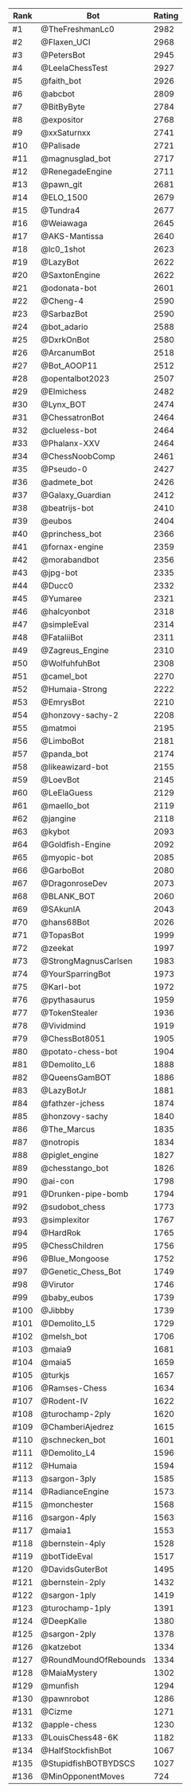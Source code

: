 Rank|Bot|Rating
---|---|---
#1|@TheFreshmanLc0|2982
#2|@Flaxen_UCI|2968
#3|@PetersBot|2945
#4|@LeelaChessTest|2927
#5|@faith_bot|2926
#6|@abcbot|2809
#7|@BitByByte|2784
#8|@expositor|2768
#9|@xxSaturnxx|2741
#10|@Palisade|2721
#11|@magnusglad_bot|2717
#12|@RenegadeEngine|2711
#13|@pawn_git|2681
#14|@ELO_1500|2679
#15|@Tundra4|2677
#16|@Weiawaga|2645
#17|@AKS-Mantissa|2640
#18|@lc0_1shot|2623
#19|@LazyBot|2622
#20|@SaxtonEngine|2622
#21|@odonata-bot|2601
#22|@Cheng-4|2590
#23|@SarbazBot|2590
#24|@bot_adario|2588
#25|@DxrkOnBot|2580
#26|@ArcanumBot|2518
#27|@Bot_AOOP11|2512
#28|@opentalbot2023|2507
#29|@Elmichess|2482
#30|@Lynx_BOT|2474
#31|@ChessatronBot|2464
#32|@clueless-bot|2464
#33|@Phalanx-XXV|2464
#34|@ChessNoobComp|2461
#35|@Pseudo-0|2427
#36|@admete_bot|2426
#37|@Galaxy_Guardian|2412
#38|@beatrijs-bot|2410
#39|@eubos|2404
#40|@princhess_bot|2366
#41|@fornax-engine|2359
#42|@morabandbot|2356
#43|@jpg-bot|2335
#44|@Ducc0|2332
#45|@Yumaree|2321
#46|@halcyonbot|2318
#47|@simpleEval|2314
#48|@FataliiBot|2311
#49|@Zagreus_Engine|2310
#50|@WolfuhfuhBot|2308
#51|@camel_bot|2270
#52|@Humaia-Strong|2222
#53|@EmrysBot|2210
#54|@honzovy-sachy-2|2208
#55|@matmoi|2195
#56|@LimboBot|2181
#57|@panda_bot|2174
#58|@likeawizard-bot|2155
#59|@LoevBot|2145
#60|@LeElaGuess|2129
#61|@maello_bot|2119
#62|@jangine|2118
#63|@kybot|2093
#64|@Goldfish-Engine|2092
#65|@myopic-bot|2085
#66|@GarboBot|2080
#67|@DragonroseDev|2073
#68|@BLANK_BOT|2060
#69|@SAkunIA|2043
#70|@hans68Bot|2026
#71|@TopasBot|1999
#72|@zeekat|1997
#73|@StrongMagnusCarlsen|1983
#74|@YourSparringBot|1973
#75|@Karl-bot|1972
#76|@pythasaurus|1959
#77|@TokenStealer|1936
#78|@Vividmind|1919
#79|@ChessBot8051|1905
#80|@potato-chess-bot|1904
#81|@Demolito_L6|1888
#82|@QueensGamBOT|1886
#83|@LazyBotJr|1881
#84|@fathzer-jchess|1874
#85|@honzovy-sachy|1840
#86|@The_Marcus|1835
#87|@notropis|1834
#88|@piglet_engine|1827
#89|@chesstango_bot|1826
#90|@ai-con|1798
#91|@Drunken-pipe-bomb|1794
#92|@sudobot_chess|1773
#93|@simplexitor|1767
#94|@HardRok|1765
#95|@ChessChildren|1756
#96|@Blue_Mongoose|1752
#97|@Genetic_Chess_Bot|1749
#98|@Virutor|1746
#99|@baby_eubos|1739
#100|@Jibbby|1739
#101|@Demolito_L5|1729
#102|@melsh_bot|1706
#103|@maia9|1681
#104|@maia5|1659
#105|@turkjs|1657
#106|@Ramses-Chess|1634
#107|@Rodent-IV|1622
#108|@turochamp-2ply|1620
#109|@ChamberiAjedrez|1615
#110|@schnecken_bot|1601
#111|@Demolito_L4|1596
#112|@Humaia|1594
#113|@sargon-3ply|1585
#114|@RadianceEngine|1573
#115|@monchester|1568
#116|@sargon-4ply|1563
#117|@maia1|1553
#118|@bernstein-4ply|1528
#119|@botTideEval|1517
#120|@DavidsGuterBot|1495
#121|@bernstein-2ply|1432
#122|@sargon-1ply|1419
#123|@turochamp-1ply|1391
#124|@DeepKalle|1380
#125|@sargon-2ply|1378
#126|@katzebot|1334
#127|@RoundMoundOfRebounds|1334
#128|@MaiaMystery|1302
#129|@munfish|1294
#130|@pawnrobot|1286
#131|@Cizme|1271
#132|@apple-chess|1230
#133|@LouisChess48-6K|1182
#134|@HalfStockfishBot|1067
#135|@StupidfishBOTBYDSCS|1027
#136|@MinOpponentMoves|724
